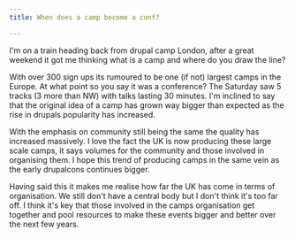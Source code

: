 ```yaml
---
title: When does a camp become a conf?

---
```

I'm on a train heading back from drupal camp London, after a great weekend it got me thinking what is a camp and where do you draw the line?

With over 300 sign ups its rumoured to be one (if not) largest camps in the Europe. At what point so you say it was a conference? The Saturday saw 5 tracks (3 more than NW) with talks lasting 30 minutes. I'm inclined to say that the original idea of a camp has grown way bigger than expected as the rise in drupals popularity has increased.

With the emphasis on community still being the same the quality has increased massively. I love the fact the UK is now producing these large scale camps, it says volumes for the community and those involved in organising them. I hope this trend of producing camps in the same vein as the early drupalcons continues bigger.

Having said this it makes me realise how far the UK has come in terms of organisation. We still don't have a central body but I don't think it's too far off. I think it's key that those involved in the camps organisation get together and pool resources to make these events bigger and better over the next few years.
